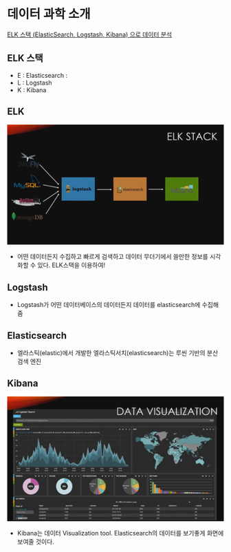 # 데이터 과학 소개

[ELK 스택 (ElasticSearch, Logstash, Kibana) 으로 데이터 분석](https://www.inflearn.com/course/elk-%EC%8A%A4%ED%83%9D-%EB%8D%B0%EC%9D%B4%ED%84%B0-%EB%B6%84%EC%84%9D/)

## ELK 스택

- E : Elasticsearch :
- L : Logstash
- K : Kibana

## ELK
<img src="./imgs/elk.jpg">

- 어떤 데이터든지 수집하고 빠르게 검색하고 데이터 무더기에서 쓸만한 정보를 시각화할 수 있다. ELK스택을 이용하여!
## Logstash
- Logstash가 어떤 데이터베이스의 데이터든지 데이터를 elasticsearch에 수집해줌

## Elasticsearch
- 엘라스틱(elastic)에서 개발한 엘라스틱서치(elasticsearch)는 루씬 기반의 분산 검색 엔진

## Kibana
<img src="./imgs/kibana.jpg">

- Kibana는 데이터 Visualization tool. Elasticsearch의 데이터를 보기좋게 화면에 보여줄 것이다.
